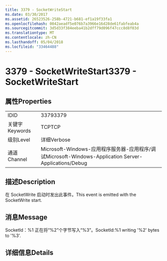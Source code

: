 ```yaml
---
title: 3379 - SocketWriteStart
ms.date: 03/30/2017
ms.assetid: 26523526-258b-4721-b681-ef1a19f33fa1
ms.openlocfilehash: 0042aeadf5e076b7a3966e16d28de61fabfeab4a
ms.sourcegitcommit: 3d5d33f384eeba41b2dff79d096f47ccc8d8f03d
ms.translationtype: MT
ms.contentlocale: zh-CN
ms.lasthandoff: 05/04/2018
ms.locfileid: "33464488"
---
```

# <a name="3379---socketwritestart"></a><span data-ttu-id="d2979-102">3379 - SocketWriteStart</span><span class="sxs-lookup"><span data-stu-id="d2979-102">3379 - SocketWriteStart</span></span>
## <a name="properties"></a><span data-ttu-id="d2979-103">属性</span><span class="sxs-lookup"><span data-stu-id="d2979-103">Properties</span></span>  
  
|||  
|-|-|  
|<span data-ttu-id="d2979-104">ID</span><span class="sxs-lookup"><span data-stu-id="d2979-104">ID</span></span>|<span data-ttu-id="d2979-105">3379</span><span class="sxs-lookup"><span data-stu-id="d2979-105">3379</span></span>|  
|<span data-ttu-id="d2979-106">关键字</span><span class="sxs-lookup"><span data-stu-id="d2979-106">Keywords</span></span>|<span data-ttu-id="d2979-107">TCP</span><span class="sxs-lookup"><span data-stu-id="d2979-107">TCP</span></span>|  
|<span data-ttu-id="d2979-108">级别</span><span class="sxs-lookup"><span data-stu-id="d2979-108">Level</span></span>|<span data-ttu-id="d2979-109">详细</span><span class="sxs-lookup"><span data-stu-id="d2979-109">Verbose</span></span>|  
|<span data-ttu-id="d2979-110">通道</span><span class="sxs-lookup"><span data-stu-id="d2979-110">Channel</span></span>|<span data-ttu-id="d2979-111">Microsoft-Windows-应用程序服务器-应用程序/调试</span><span class="sxs-lookup"><span data-stu-id="d2979-111">Microsoft-Windows-Application Server-Applications/Debug</span></span>|  
  
## <a name="description"></a><span data-ttu-id="d2979-112">描述</span><span class="sxs-lookup"><span data-stu-id="d2979-112">Description</span></span>  
 <span data-ttu-id="d2979-113">在 SocketWrite 启动时发出此事件。</span><span class="sxs-lookup"><span data-stu-id="d2979-113">This event is emitted with the SocketWrite start.</span></span>  
  
## <a name="message"></a><span data-ttu-id="d2979-114">消息</span><span class="sxs-lookup"><span data-stu-id="d2979-114">Message</span></span>  
 <span data-ttu-id="d2979-115">SocketId：%1 正在将“%2”个字节写入“%3”。</span><span class="sxs-lookup"><span data-stu-id="d2979-115">SocketId:%1 writing '%2' bytes to '%3'.</span></span>  
  
## <a name="details"></a><span data-ttu-id="d2979-116">详细信息</span><span class="sxs-lookup"><span data-stu-id="d2979-116">Details</span></span>
